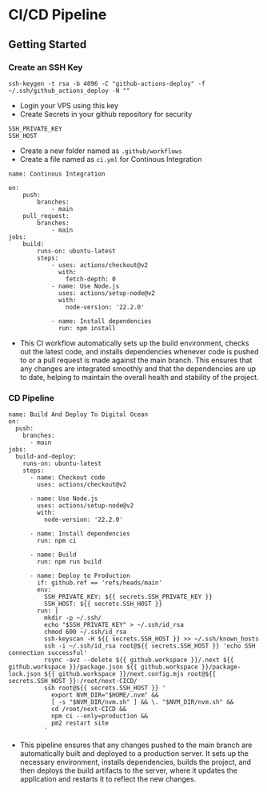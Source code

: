 # CI/CD Pipeline

## Getting Started

### Create an SSH Key
```
ssh-keygen -t rsa -b 4096 -C "github-actions-deploy" -f ~/.ssh/github_actions_deploy -N ""
```
- Login your VPS using this key
- Create Secrets in your github repository for security
```
SSH_PRIVATE_KEY
SSH_HOST
```

- Create a new folder named as `.github/workflows`
- Create a file named as `ci.yml` for Continous Integration

```
name: Continous Integration

on: 
    push:
        branches:
            - main
    pull_request:
        branches:
            - main
jobs:
    build:
        runs-on: ubuntu-latest
        steps:
            - uses: actions/checkout@v2
              with: 
                fetch-depth: 0
            - name: Use Node.js
              uses: actions/setup-node@v2
              with:
                node-version: '22.2.0'

            - name: Install dependencies
              run: npm install

```
- This CI workflow automatically sets up the build environment, checks out the latest code, and installs dependencies whenever code is pushed to or a pull request is made against the main branch. This ensures that any changes are integrated smoothly and that the dependencies are up to date, helping to maintain the overall health and stability of the project.


### CD Pipeline
```
name: Build And Deploy To Digital Ocean
on:
  push:
    branches:
      - main
jobs:
  build-and-deploy:
    runs-on: ubuntu-latest
    steps:
      - name: Checkout code
        uses: actions/checkout@v2

      - name: Use Node.js
        uses: actions/setup-node@v2
        with:
          node-version: '22.2.0'

      - name: Install dependencies
        run: npm ci

      - name: Build
        run: npm run build

      - name: Deploy to Production
        if: github.ref == 'refs/heads/main'
        env:
          SSH_PRIVATE_KEY: ${{ secrets.SSH_PRIVATE_KEY }}
          SSH_HOST: ${{ secrets.SSH_HOST }}
        run: |
          mkdir -p ~/.ssh/
          echo "$SSH_PRIVATE_KEY" > ~/.ssh/id_rsa
          chmod 600 ~/.ssh/id_rsa
          ssh-keyscan -H ${{ secrets.SSH_HOST }} >> ~/.ssh/known_hosts
          ssh -i ~/.ssh/id_rsa root@${{ secrets.SSH_HOST }} 'echo SSH connection successful'
          rsync -avz --delete ${{ github.workspace }}/.next ${{ github.workspace }}/package.json ${{ github.workspace }}/package-lock.json ${{ github.workspace }}/next.config.mjs root@${{ secrets.SSH_HOST }}:/root/next-CICD/
          ssh root@${{ secrets.SSH_HOST }} '
            export NVM_DIR="$HOME/.nvm" &&
            [ -s "$NVM_DIR/nvm.sh" ] && \. "$NVM_DIR/nvm.sh" &&
            cd /root/next-CICD &&
            npm ci --only=production &&
            pm2 restart site
          '
```
- This pipeline ensures that any changes pushed to the main branch are automatically built and deployed to a production server. It sets up the necessary environment, installs dependencies, builds the project, and then deploys the build artifacts to the server, where it updates the application and restarts it to reflect the new changes.
